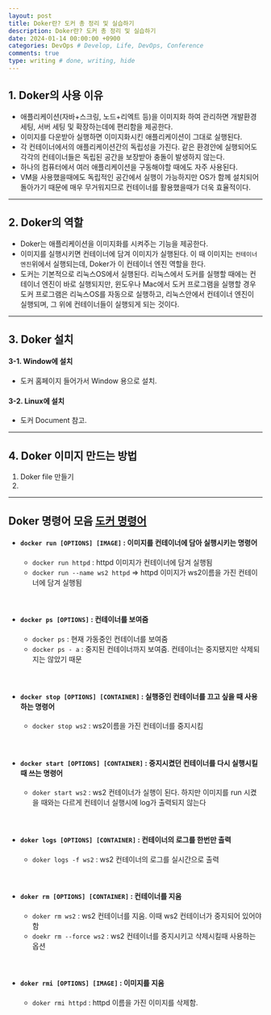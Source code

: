 ```yaml
---
layout: post
title: Doker란? 도커 총 정리 및 실습하기
description: Doker란? 도커 총 정리 및 실습하기
date: 2024-01-14 00:00:00 +0900
categories: DevOps # Develop, Life, DevOps, Conference
comments: true
type: writing # done, writing, hide
---
```


## 1. Doker의 사용 이유

- 애플리케이션(자바+스크링, 노드+리엑트 등)을 이미지화 하여 관리하면 개발환경 세팅, 서버 세팅 및 확장하는데에 편리함을 제공한다.
- 이미지를 다운받아 실행하면 이미지화시킨 애플리케이션이 그대로 실행된다.
- 각 컨테이너에서의 애플리케이션간의 독립성을 가진다. 같은 환경안에 실행되어도 각각의 컨테이너들은 독립된 공간을 보장받아 충돌이 발생하지 않는다.
- 하나의 컴퓨터에서 여러 애플리케이션을 구동해야할 때에도 자주 사용된다.
- VM을 사용했을때에도 독립적인 공간에서 실행이 가능하지만 OS가 함께 설치되어 돌아가기 때문에 매우 무거워지므로 컨테이너를 활용했을때가 더욱 효율적이다.

---

## 2. Doker의 역할

- Doker는 애플리케이션을 이미지화를 시켜주는 기능을 제공한다.
- 이미지를 실행시키면 컨테이너에 담겨 이미지가 실행된다. 이 때 이미지는 `컨테이너 엔진`위에서 실행되는데, Doker가 이 컨테이너 엔진 역할을 한다.
- 도커는 기본적으로 리눅스OS에서 실행된다. 리눅스에서 도커를 실행할 때에는 컨테이너 엔진이 바로 실행되지만, 윈도우나 Mac에서 도커 프로그램을 실행할 경우 도커 프로그램은 리눅스OS를 자동으로 실행하고, 리눅스안에서 컨테이너 엔진이 실행되며, 그 위에 컨테이너들이 실행되게 되는 것이다.

---

## 3. Doker 설치

#### 3-1. Window에 설치

- 도커 홈페이지 들어가서 Window 용으로 설치.

#### 3-2. Linux에 설치

- 도커 Document 참고.

---

## 4. Doker 이미지 만드는 방법

1. Doker file 만들기
2.

---

## Doker 명령어 모음 [도커 명령어](https://www.yalco.kr/36_docker/)

- #### `docker run [OPTIONS] [IMAGE]` : 이미지를 컨테이너에 담아 실행시키는 명령어

  - `docker run httpd` : httpd 이미지가 컨테이너에 담겨 실행됨
  - `docker run --name ws2 httpd` => httpd 이미지가 ws2이름을 가진 컨테이너에 담겨 실행됨
    <br><br><br>

- #### `docker ps [OPTIONS]` : 컨테이너를 보여줌

  - `docker ps` : 현재 가동중인 컨테이너를 보여줌
  - `docker ps - a` : 중지된 컨테이너까지 보여줌. 컨테이너는 중지됐지만 삭제되지는 않았기 때문
    <br><br><br>

- #### `docker stop [OPTIONS] [CONTAINER]` : 실행중인 컨테이너를 끄고 싶을 때 사용하는 명령어

  - `docker stop ws2` : ws2이름을 가진 컨테이너를 중지시킴
    <br><br><br>

- #### `docker start [OPTIONS] [CONTAINER]` : 중지시켰던 컨테이너를 다시 실행시킬 때 쓰는 명령어

  - `doker start ws2` : ws2 컨테이너가 실행이 된다. 하지만 이미지를 run 시켰을 때와는 다르게 컨테이너 실행시에 log가 출력되지 않는다
    <br><br><br>

- #### `doker logs [OPTIONS] [CONTAINER]` : 컨테이너의 로그를 한번만 출력
  - `doker logs -f ws2` : ws2 컨테이너의 로그를 실시간으로 출력
    <br><br><br>
- #### `doker rm [OPTIONS] [CONTAINER]` : 컨테이너를 지움
  - `doker rm ws2` : ws2 컨테이너를 지움. 이때 ws2 컨테이너가 중지되어 있어야 함
  - `doekr rm --force ws2` : ws2 컨테이너를 중지시키고 삭제시킬때 사용하는 옵션
    <br><br><br>
- #### `doker rmi [OPTIONS] [IMAGE]` : 이미지를 지움
  - `doker rmi httpd` : httpd 이름을 가진 이미지를 삭제함.

